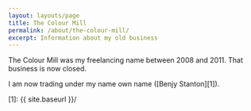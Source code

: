```yaml
---
layout: layouts/page
title: The Colour Mill
permalink: /about/the-colour-mill/
excerpt: Information about my old business
---
```


The Colour Mill was my freelancing name between 2008 and 2011. That business is now closed.

I am now trading under my name own name ([Benjy Stanton][1]).

[1]: {{ site.baseurl }}/